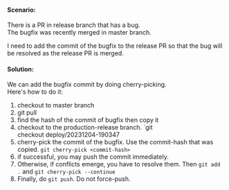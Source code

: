 #### Scenario:
There is a PR in release branch that has a bug.  
The bugfix was recently merged in master branch.

I need to add the commit of the bugfix to the release PR so that the bug will be resolved as the release PR is merged.

#### Solution:
We can add the bugfix commit by doing cherry-picking.  
Here's how to do it:

1. checkout to master branch
2. git pull
3. find the hash of the commit of bugfix then copy it
4. checkout to the production-release branch. `git checkout deploy/20231204-190347
5. cherry-pick the commit of the bugfix. Use the commit-hash that was copied. `git cherry-pick <commit-hash>`
6. if successful, you may push the commit immediately.
7. Otherwise, if conflicts emerge, you have to resolve them. Then `git add .` and `git cherry-pick --continue`
8. Finally, do `git push`. Do not force-push.